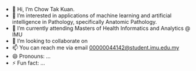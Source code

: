 - 👋 Hi, I’m Chow Tak Kuan.
- 👀 I’m interested in applications of machine learning and artificial intelligence in Pathology, specifically Anatomic Pathology.
- 🌱 I’m currently attending Masters of Health Informatics and Analytics @ IMU
- 💞️ I’m looking to collaborate on 
- 📫 You can reach me via email 00000044142@student.imu.edu.my
- 😄 Pronouns: ...
- ⚡ Fun fact: ...

<!---
ChowTK/ChowTK is a ✨ special ✨ repository because its `README.md` (this file) appears on your GitHub profile.
You can click the Preview link to take a look at your changes.
--->

